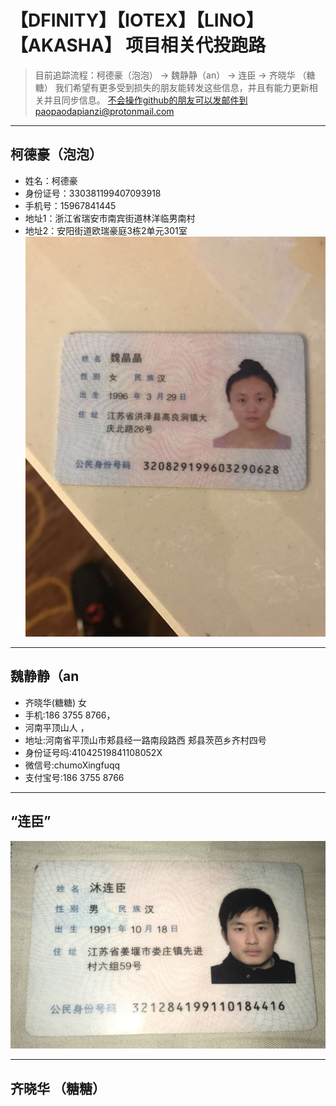 # 【DFINITY】【IOTEX】【LINO】【AKASHA】 项目相关代投跑路
> 目前追踪流程：柯德豪（泡泡） -> 魏静静（an） -> 连臣 -> 齐晓华 （糖糖）
我们希望有更多受到损失的朋友能转发这些信息，并且有能力更新相关并且同步信息。
不会操作github的朋友可以发邮件到paopaodapianzi@protonmail.com

***

## 柯德豪（泡泡）
* 姓名：柯德豪
* 身份证号：330381199407093918
* 手机号：15967841445
* 地址1：浙江省瑞安市南宾街道林洋临男南村
* 地址2：安阳街道欧瑞豪庭3栋2单元301室
![](https://github.com/paopaodapianzi/ICO_paolu/blob/master/paopao.jpeg)
***

## 魏静静（an
* 齐晓华‭(糖糖)  女  
* 手机:186 3755 8766，
* 河南平顶山人 ，
* 地址:河南省平顶山市郏县经一路南段路西 郏县茨芭乡齐村四号
* 身份证号吗:41042519841108052X
* 微信号:chumoXingfuqq
* 支付宝号:186 3755 8766

***

## “连臣”
![](https://github.com/paopaodapianzi/ICO_paolu/blob/master/an.jpeg)

***

## 齐晓华 （糖糖）
